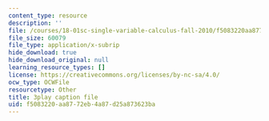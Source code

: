 ```yaml
---
content_type: resource
description: ''
file: /courses/18-01sc-single-variable-calculus-fall-2010/f5083220aa8772eb4a87d25a873623ba_kCPVBl953eY.srt
file_size: 60079
file_type: application/x-subrip
hide_download: true
hide_download_original: null
learning_resource_types: []
license: https://creativecommons.org/licenses/by-nc-sa/4.0/
ocw_type: OCWFile
resourcetype: Other
title: 3play caption file
uid: f5083220-aa87-72eb-4a87-d25a873623ba
---
```

